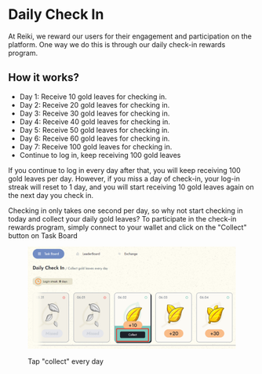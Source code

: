 # Daily Check In

At Reiki, we reward our users for their engagement and participation on the platform. One way we do this is through our daily check-in rewards program.&#x20;

## How it works?

* Day 1: Receive 10 gold leaves for checking in.
* Day 2: Receive 20 gold leaves for checking in.
* Day 3: Receive 30 gold leaves for checking in.
* Day 4: Receive 40 gold leaves for checking in.
* Day 5: Receive 50 gold leaves for checking in.
* Day 6: Receive 60 gold leaves for checking in.
* Day 7: Receive 100 gold leaves for checking in.
* Continue to log in, keep receiving 100 gold leaves

If you continue to log in every day after that, you will keep receiving 100 gold leaves per day. However, if you miss a day of check-in, your log-in streak will reset to 1 day, and you will start receiving 10 gold leaves again on the next day you check in.

Checking in only takes one second per day, so why not start checking in today and collect your daily gold leaves? To participate in the check-in rewards program, simply connect to your wallet and click on the "Collect" button on Task Board

<figure><img src="../../.gitbook/assets/1685678532216.png" alt=""><figcaption><p>Tap "collect" every day </p></figcaption></figure>

